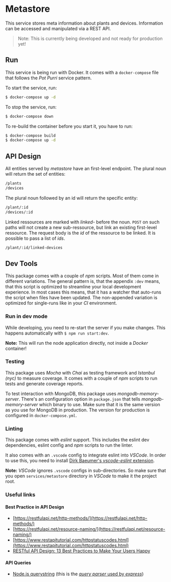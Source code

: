 # Metastore

This service stores meta information about plants and devices. Information can be accessed and manipulated via a REST API.

> Note: This is currently being developed and not ready for production yet!

## Run

This service is being run with Docker. It comes with a `docker-compose` file that follows the _Pot Purri_ service pattern.

To start the service, run:

```sh
$ docker-compose up -d
```

To stop the service, run:

```sh
$ docker-compose down
```

To re-build the container before you start it, you have to run:

```sh
$ docker-compose build
$ docker-compose up -d
```

## API Design
All entities served by _metastore_ have an first-level endpoint. The plural noun will return the set of entities:

```sh
/plants
/devices
```

<!--
If no query given, the full set will be returned. Queries can be used to request a specific subset. The query string has to be escaped following the rules of [`querystring.stringify()`](https://nodejs.org/api/querystring.html#querystring_querystring_stringify_obj_sep_eq_options).

```sh
/devices/?id=1&id=5
```
//-->
The plural noun followed by an id will return the specific entity:

```sh
/plant/:id
/devices/:id
```

Linked ressources are marked with _linked-_ before the noun. `POST` on such paths will not create a new sub-ressource, but link an existing first-level ressource. The request body is the _id_ of the ressource to be linked. It is possible to pass a list of _ids_.

```sh
/plant/:id/linked-devices
```


## Dev Tools

This package comes with a couple of _npm_ scripts. Most of them come in different variations. The general pattern is, that the appendix `:dev` means, that this script is optimized to streamline your local development experience. In most cases this means, that it has a watcher that auto-runs the script when files have been updated. The non-appended variation is optimized for single-runs like in your _CI_ environment.

### Run in dev mode

While developing, you need to re-start the server if you make changes. This happens automatically with `$ npm run start:dev`.

**Note:** This will run the node application directly, not inside a _Docker_ container!

### Testing

This package uses _Mocha_ with _Chai_ as testing framework and _Istanbul (nyc)_ to measure coverage. It comes with a couple of _npm_ scripts to run tests and generate coverage reports.

To test interaction with MongoDB, this package uses _mongodb-memory-server_. There's an configuration option in `package.json` that tells _mongodb-memory-server_ which binary to use. Make sure that it is the same version as you use for MongoDB in production. The version for production is configured in `docker-compose.yml`.

### Linting

This package comes with _eslint_ support. This includes the eslint dev dependencies, eslint config and _npm_ scripts to run the linter.

It also comes with an `.vscode` config to integrate eslint into _VSCode_. In order to use this, you need to install [Dirk Baeumer's _vscode-eslint_ extension](https://marketplace.visualstudio.com/items?itemName=dbaeumer.vscode-eslint). 

**Note:** _VSCode_ ignores `.vscode` configs in sub-directories. So make sure that you open `services/metastore` directory in _VSCode_ to make it the project root.

### Useful links

#### Best Practice in API Design

* [https://restfulapi.net/http-methods/](https://restfulapi.net/http-methods/)
* [https://restfulapi.net/resource-naming/](https://restfulapi.net/resource-naming/)
* [https://www.restapitutorial.com/httpstatuscodes.html](https://www.restapitutorial.com/httpstatuscodes.html)
* [RESTful API Design: 13 Best Practices to Make Your Users Happy](https://florimond.dev/blog/articles/2018/08/restful-api-design-13-best-practices-to-make-your-users-happy/)

#### API Queries

* [Node.js querystring](https://nodejs.org/api/querystring.html) (this is the [_query parser_ used by _express_](https://expressjs.com/en/api.html#app.settings.table))